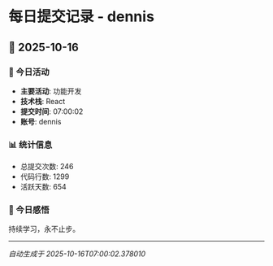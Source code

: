 # 每日提交记录 - dennis

## 📅 2025-10-16

### 🎯 今日活动
- **主要活动**: 功能开发
- **技术栈**: React
- **提交时间**: 07:00:02
- **账号**: dennis

### 📊 统计信息
- 总提交次数: 246
- 代码行数: 1299
- 活跃天数: 654

### 💭 今日感悟
持续学习，永不止步。

---
*自动生成于 2025-10-16T07:00:02.378010*
